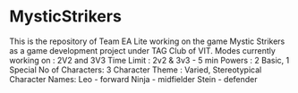 # MysticStrikers
This is the repository of Team EA Lite working on the game Mystic Strikers as a game development project under TAG Club of VIT. 
Modes currently working on : 2V2 and 3V3
Time Limit :  2v2 & 3v3 - 5 min
Powers : 2 Basic, 1 Special
No of Characters: 3 
Character Theme : Varied, Stereotypical
Character Names:
Leo - forward 
Ninja - midfielder 
Stein - defender


